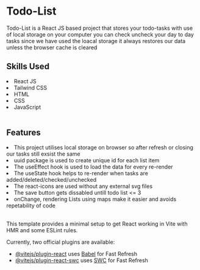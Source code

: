 # Todo-List

Todo-List is a React JS based project that stores your todo-tasks with use of local storage on your computer you can check uncheck your day to day tasks since we have used the loacal storage it always restores our data unless the browser cache is cleared

## Skills Used
<li>React JS</li>
<li>Tailwind CSS</li>
<li>HTML</li>
<li>CSS</li>
<li>JavaScript</li>

<br>


## Features
<li>This project utilises local storage on browser so after refresh or closing our tasks still exsist the same</li>
<li>uuid package is used to create unique id for each list item</li>
<li>The useEffect hook is used to load the data for every re-render</li>
<li>The useState hook helps to re-render when tasks are added/deleted/checked/unchecked</li>
<li>The react-icons are used without any external svg files</li>
<li>The save button gets dissabled untill todo list <= 3</li>
<li>onChange, rendering Lists using maps make it easier and avoids repetability of code</li>

<br>


This template provides a minimal setup to get React working in Vite with HMR and some ESLint rules.

Currently, two official plugins are available:

- [@vitejs/plugin-react](https://github.com/vitejs/vite-plugin-react/blob/main/packages/plugin-react/README.md) uses [Babel](https://babeljs.io/) for Fast Refresh
- [@vitejs/plugin-react-swc](https://github.com/vitejs/vite-plugin-react-swc) uses [SWC](https://swc.rs/) for Fast Refresh
